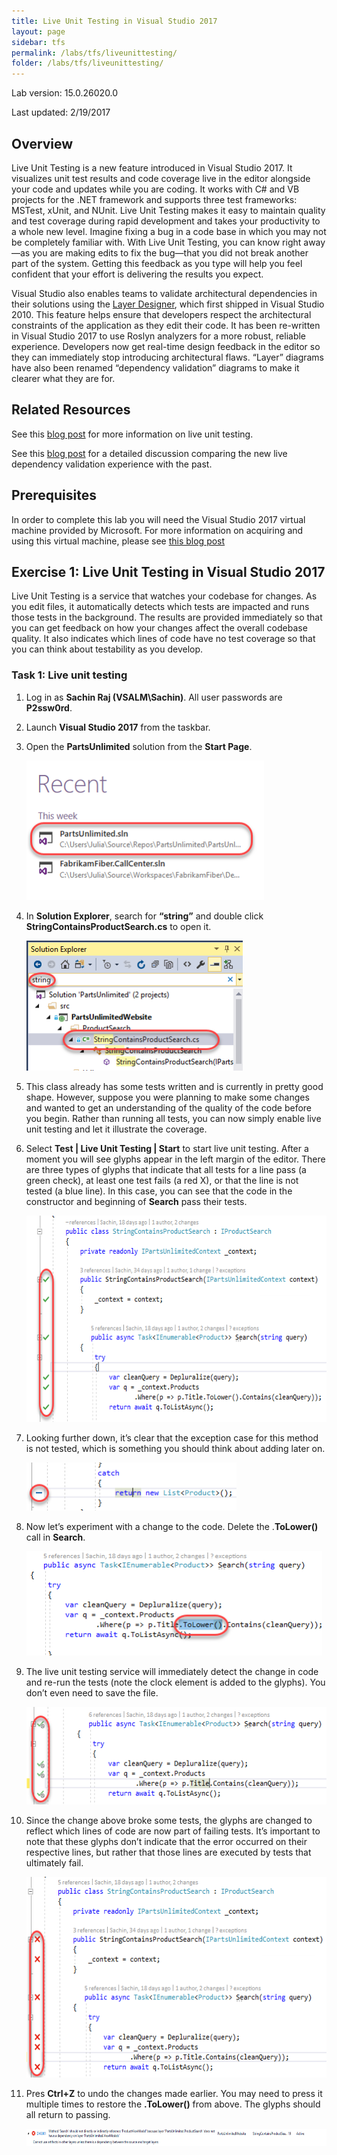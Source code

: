 ```yaml
---
title: Live Unit Testing in Visual Studio 2017
layout: page    
sidebar: tfs
permalink: /labs/tfs/liveunittesting/
folder: /labs/tfs/liveunittesting/
---
```


Lab version: 15.0.26020.0

Last updated: 2/19/2017

## Overview

Live Unit Testing is a new feature introduced in Visual Studio 2017. It
visualizes unit test results and code coverage live in the editor
alongside your code and updates while you are coding. It works with C\#
and VB projects for the .NET framework and supports three test
frameworks: MSTest, xUnit, and NUnit. Live Unit Testing makes it easy to
maintain quality and test coverage during rapid development and takes
your productivity to a whole new level. Imagine fixing a bug in a code
base in which you may not be completely familiar with. With Live Unit
Testing, you can know right away—as you are making edits to fix the
bug—that you did not break another part of the system. Getting this
feedback as you type will help you feel confident that your effort is
delivering the results you expect.

Visual Studio also enables teams to validate architectural dependencies
in their solutions using the <a href="https://msdn.microsoft.com/en-us/library/dd465141.aspx"/>Layer
Designer</a>, which
first shipped in Visual Studio 2010. This feature helps ensure that
developers respect the architectural constraints of the application as
they edit their code. It has been re-written in Visual Studio 2017 to
use Roslyn analyzers for a more robust, reliable experience. Developers
now get real-time design feedback in the editor so they can immediately
stop introducing architectural flaws. “Layer” diagrams have also been
renamed “dependency validation” diagrams to make it clearer what they
are for.

## Related Resources

See this <a href="https://blogs.msdn.microsoft.com/visualstudio/2016/11/18/live-unit-testing-visual-studio-2017-rc/" />blog
post</a>
for more information on live unit testing.

See this <a href="https://blogs.msdn.microsoft.com/visualstudioalm/2016/11/30/live-dependency-validation-in-visual-studio-2017/" />blog
post</a>
for a detailed discussion comparing the new live dependency validation
experience with the past.

## Prerequisites

In order to complete this lab you will need the Visual Studio 2017
virtual machine provided by Microsoft. For more information on acquiring
and using this virtual machine, please see <a href="http://aka.ms/almvm" />this blog
post</a>

## Exercise 1: Live Unit Testing in Visual Studio 2017

Live Unit Testing is a service that watches your codebase for changes.
As you edit files, it automatically detects which tests are impacted and
runs those tests in the background. The results are provided immediately
so that you can get feedback on how your changes affect the overall
codebase quality. It also indicates which lines of code have no test
coverage so that you can think about testability as you develop.

### Task 1: Live unit testing


1.  Log in as **Sachin Raj (VSALM\\Sachin)**. All user passwords are
    **P2ssw0rd**.

2.  Launch **Visual Studio 2017** from the taskbar.

3.  Open the **PartsUnlimited** solution from the **Start Page**.

    <img src="media/image1.png" width="380" height="223" />

4.  In **Solution Explorer**, search for **“string”** and double click
    **StringContainsProductSearch.cs** to open it.

    <img src="media/image2.png" width="346" height="208" />

5.  This class already has some tests written and is currently in pretty
    good shape. However, suppose you were planning to make some changes
    and wanted to get an understanding of the quality of the code before
    you begin. Rather than running all tests, you can now simply enable
    live unit testing and let it illustrate the coverage.

6.  Select **Test | Live Unit Testing | Start** to start live
    unit testing. After a moment you will see glyphs appear in the left
    margin of the editor. There are three types of glyphs that indicate
    that all tests for a line pass (a green check), at least one test
    fails (a red X), or that the line is not tested (a blue line). In
    this case, you can see that the code in the constructor and
    beginning of **Search** pass their tests.

    <img src="media/image3.png" width="581" height="330" />

7.  Looking further down, it’s clear that the exception case for this
    method is not tested, which is something you should think about
    adding later on.

    <img src="media/image4.png" width="336" height="77" />

8.  Now let’s experiment with a change to the code. Delete the
    .**ToLower()** call in **Search**.

    <img src="media/image5.png" width="473" height="167" />

9.  The live unit testing service will immediately detect the change in
    code and re-run the tests (note the clock element is added to
    the glyphs). You don’t even need to save the file.

    <img src="media/image6.png" width="539" height="156" />

10. Since the change above broke some tests, the glyphs are changed to
    reflect which lines of code are now part of failing tests. It’s
    important to note that these glyphs don’t indicate that the error
    occurred on their respective lines, but rather that those lines are
    executed by tests that ultimately fail.

    <img src="media/image7.png" width="553" height="321" />

11. Pres **Ctrl+Z** to undo the changes made earlier. You may need to
    press it multiple times to restore the **.ToLower()** from above.
    The glyphs should all return to passing.

    <img src="media/image8.png" width="624" height="28" />


